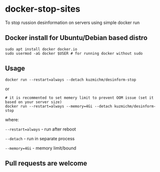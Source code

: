 # docker-stop-sites

To stop russion desinformation on servers using simple docker run 

## Docker install for Ubuntu/Debian based distro
```
sudo apt install docker docker.io
sudo usermod -aG docker $USER # for running docker without sudo
```

## Usage
```
docker run --restart=always --detach kuzmichm/desinform-stop
```
or
```
# it is recommented to set memery limit to prevent OOM issue (set it based on your server size)
docker run --restart=always --memory=4Gi --detach kuzmichm/desinform-stop 
```
where:

`--restart=always` - run after reboot

`--detach` - run in separate process

`--memory=4Gi` - memory limit/bound

## Pull requests are welcome

